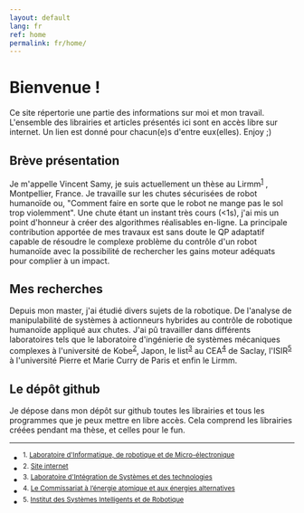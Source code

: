 ```yaml
---
layout: default
lang: fr
ref: home
permalink: fr/home/
---
```


# Bienvenue !
Ce site répertorie une partie des informations sur moi et mon travail.
L'ensemble des librairies et articles présentés ici sont en accès libre sur internet.
Un lien est donné pour chacun(e)s d'entre eux(elles). Enjoy ;)

## Brève présentation
Je m'appelle Vincent Samy, je suis actuellement un thèse au Lirmm<sup><a href="#ft1">1</a></sup> , Montpellier, France.
Je travaille sur les chutes sécurisées de robot humanoïde ou, "Comment faire en sorte que le robot ne mange pas le sol trop violemment".
Une chute étant un instant très cours (<1s), j'ai mis un point d'honneur à créer des algorithmes réalisables en-ligne.
La principale contribution apportée de mes travaux est sans doute le QP adaptatif capable de résoudre le complexe problème du contrôle d'un robot humanoïde
avec la possibilité de rechercher les gains moteur adéquats pour complier à un impact.

## Mes recherches
Depuis mon master, j'ai étudié divers sujets de la robotique.
De l'analyse de manipulabilité de systèmes à actionneurs hybrides au contrôle de robotique humanoïde appliqué aux chutes.
J'ai pû travailler dans différents laboratoires tels que 
le laboratoire d'ingénierie de systèmes mécaniques complexes à l'université de Kobe<sup><a href="#ft2">2</a></sup>, Japon, 
le list<sup><a href="#ft3">3</a></sup> au CEA<sup><a href="#ft4">4</a></sup> de Saclay, 
l'ISIR<sup><a href="#ft5">5</a></sup> à l'université Pierre et Marie Curry de Paris et enfin le Lirmm.

## Le dépôt github
Je dépose dans mon dépôt sur github toutes les librairies et tous les programmes que je peux mettre en libre accès.
Cela comprend les librairies créées pendant ma thèse, et celles pour le fun.

<hr>
<ul>
    <li><sup id="ft1">1. <a target="_blank" href="http://www.lirmm.fr">Laboratoire d'Informatique, de robotique et de Micro-électronique</a></sup></li>
    <li><sup id="ft2">2. <a target="_blank" href="http://www.research.kobe-u.ac.jp/eng-complex/index-e.html">Site internet</a></sup></li>
    <li><sup id="ft3">3. <a target="_blank" href="http://www-list.cea.fr">Laboratoire d'Intégration de Systèmes et des technologies </a></sup></li>
    <li><sup id="ft4">4. <a target="_blank" href="http://www.cea.fr">Le Commissariat à l’énergie atomique et aux énergies alternatives</a></sup></li>
    <li><sup id="ft5">5. <a target="_blank" href="http://www.isir.upmc.fr">Institut des Systèmes Intelligents et de Robotique</a></sup></li>
</ul>